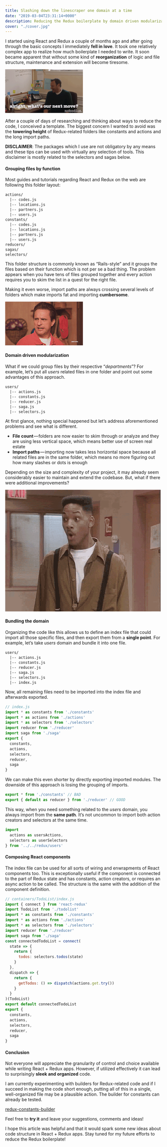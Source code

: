 ```yaml
---
title: Slashing down the linescraper one domain at a time
date: "2019-03-04T23:31:14+0000"
description: Reducing the Redux boilerplate by domain driven modularization of store management logic.
cover: "./cover.jpg"
---
```


I started using React and Redux a couple of months ago and after going through the basic concepts I immediately **fell in love**. It took one relatively complex app to realize how much boilerplate I needed to write. It soon became apparent that without some kind of **reorganization** of logic and file structure, maintenance and extension will become tiresome.

![alright](./alright.gif)

After a couple of days of researching and thinking about ways to reduce the code, I conceived a template. The biggest concern I wanted to avoid was the **towering height** of Redux-related folders like constants and actions and the long import paths.

**DISCLAIMER**: The packages which I use are not obligatory by any means and these tips can be used with virtually any selection of tools. This disclaimer is mostly related to the selectors and sagas below.

#### Grouping files by function

Most guides and tutorials regarding React and Redux on the web are following this folder layout:

```
actions/
  |-- codes.js
  |-- locations.js
  |-- partners.js
  |-- users.js
constants/
  |-- codes.js
  |-- locations.js
  |-- partners.js
  |-- users.js
reducers/
sagas/
selectors/
```

This folder structure is commonly known as “Rails-style” and it groups the files based on their function which is not per se a bad thing. The problem appears when you have tens of files grouped together and every action requires you to skim the list in a quest for the right file.

Making it even worse, import paths are always crossing several levels of folders which make imports fat and importing **cumbersome**.

![ah](./ah.gif)

#### Domain driven modularization

What if we could group files by their respective “_departments_”? For example, let’s put all _users_ related files in one folder and point out some advantages of this approach.

```
users/
  |-- actions.js
  |-- constants.js
  |-- reducer.js
  |-- saga.js
  |-- selectors.js
```

At first glance, nothing special happened but let’s address aforementioned problems and see what is different.

- **File count** — folders are now easier to skim through or analyze and they are using less vertical space, which means better use of screen real estate
- **Import paths** — importing now takes less horizontal space because all related files are in the same folder, which means no more figuring out how many slashes or dots is enough

Depending on the size and complexity of your project, it may already seem considerably easier to maintain and extend the codebase. But, what if there were additional improvements?

![belair](./belair.gif)

#### Bundling the domain

Organizing the code like this allows us to define an index file that could import all those specific files, and then export them from a **single point**. For example, let’s take _users_ domain and bundle it into one file.

```
users/
  |-- actions.js
  |-- constants.js
  |-- reducer.js
  |-- saga.js
  |-- selectors.js
  |-- index.js
```

Now, all remaining files need to be imported into the index file and afterwards exported.

```js
// index.js
import * as constants from './constants'
import * as actions from './actions'
import * as selectors from './selectors'
import reducer from './reducer'
import saga from './saga'
export {
  constants,
  actions,
  selectors,
  reducer,
  saga
}
```

We can make this even shorter by directly exporting imported modules. The downside of this approach is losing the grouping of imports.

```js
export * from './constants' // BAD
export { default as reducer } from './reducer' // GOOD
```

This way, when you need something related to the _users_ domain, you always import from the **same path**. It’s not uncommon to import both action creators and selectors at the same time.

```js
import
  actions as usersActions,
  selectors as userSelectors
} from '../../redux/users'
```

#### Composing React components

The index file can be used for all sorts of wiring and enwrapments of React components too. This is exceptionally useful if the component is connected to the part of Redux state and has constants, action creators, or requires an async action to be called. The structure is the same with the addition of the component definition.

```js
// containers/TodoList/index.js
import { connect } from 'react-redux'
import TodoList from './todolist'
import * as constants from './constants'
import * as actions from './actions'
import * as selectors from './selectors'
import reducer from './reducer'
import saga from './saga'
const connectedTodoList = connect(
  state => {
    return {
      todos: selectors.todos(state)
    } 
  },
  dispatch => {
    return {
      getTodos: () => dispatch(actions.get.try())
    }
  }
)(TodoList)
export default connectedTodoList
export {
  constants,
  actions,
  selectors,
  reducer,
  saga
}
```

#### Conclusion

Not everyone will appreciate the granularity of control and choice available while writing React + Redux apps. However, if utilized effectively it can lead to surprisingly **sleek and organized** code.

I am currently experimenting with builders for Redux-related code and if I succeed in making the code short enough, putting all of this in a single, well-organized file may be a plausible action. The builder for constants can already be tested.

[redux-constants-builder](https://www.npmjs.com/package/redux-constants-builder)

Feel free to **try it** and leave your suggestions, comments and ideas!

I hope this article was helpful and that it would spark some new ideas about code structure in React + Redux apps. Stay tuned for my future efforts to reduce the Redux boilerplate!